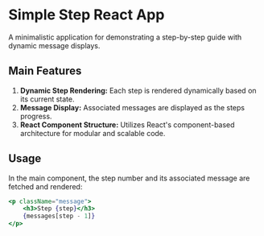 # Simple Step React App

A minimalistic application for demonstrating a step-by-step guide with dynamic message displays.

## Main Features

1. **Dynamic Step Rendering:** Each step is rendered dynamically based on its current state.
2. **Message Display:** Associated messages are displayed as the steps progress.
3. **React Component Structure:** Utilizes React's component-based architecture for modular and scalable code.

## Usage

In the main component, the step number and its associated message are fetched and rendered:

```jsx
<p className="message">
    <h3>Step {step}</h3>
    {messages[step - 1]}
</p>
